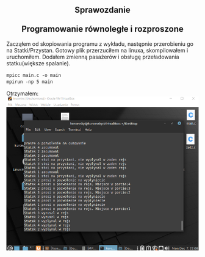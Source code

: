 <h2 align="center"><center>Sprawozdanie</center>
<br>Programowanie równoległe i rozproszone</h2>
Zacząłem od skopiowania programu z wykładu, następnie przerobieniu go na Statki/Przystan. Gotowy plik przerzuciłem na linuxa, skompilowałem i uruchomiłem.
Dodałem zmienną pasażerów i obsługę przeładowania statku(większe spalanie).

```md
mpicc main.c -o main
mpirun -np 5 main
```
Otrzymałem:
<img src="https://github.com/kurcevsky/lab7/blob/main/Zrzut%20ekranu%20(61).png?raw=true">

